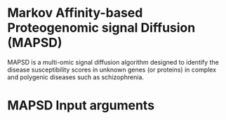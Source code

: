# Markov Affinity-based Proteogenomic signal Diffusion (MAPSD)
MAPSD is a multi-omic signal diffusion algorithm designed to identify the disease susceptibility scores in unknown genes (or proteins) in complex and polygenic diseases such as schizophrenia.
# MAPSD Input arguments


